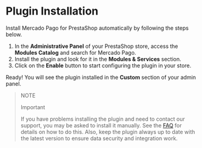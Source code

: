 # Plugin Installation
 
Install Mercado Pago for PrestaShop automatically by following the steps below.
 
1. In the **Administrative Panel** of your PrestaShop store, access the **Modules Catalog** and search for Mercado Pago.
2. Install the plugin and look for it in the **Modules & Services** section.
3. Click on the **Enable** button to start configuring the plugin in your store.
 
Ready! You will see the plugin installed in the **Custom** section of your admin panel.
 
> NOTE
>
> Important
>
> If you have problems installing the plugin and need to contact our support, you may be asked to install it manually. See the [FAQ](https://www.mercadopago[FAKER][URL][DOMAIN]/developers/en/guides/prestashop/faq) for details on how to do this. Also, keep the plugin always up to date with the latest version to ensure data security and integration work.
  
